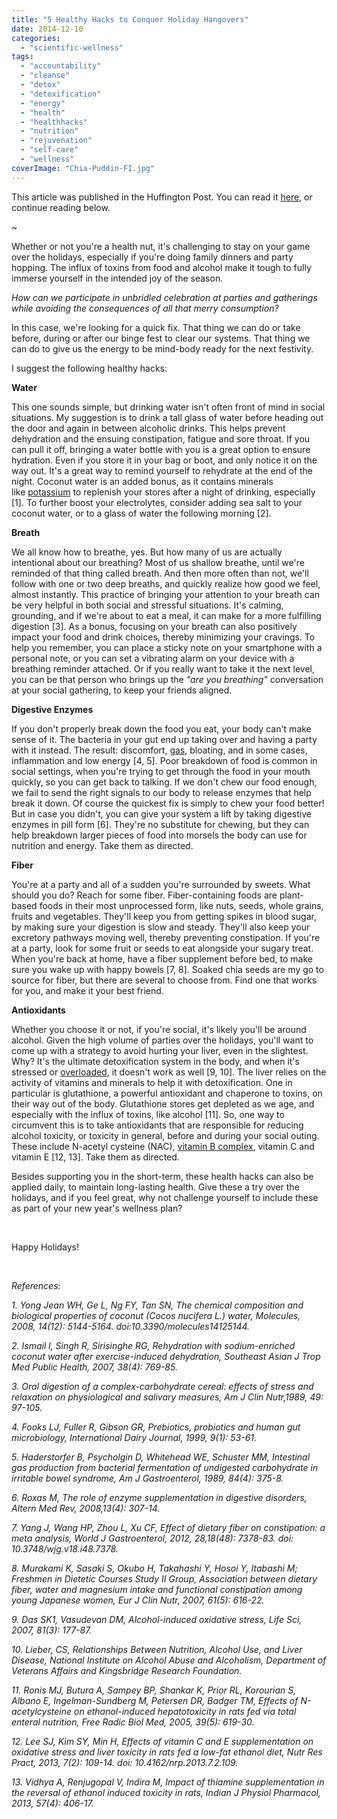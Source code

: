 ```yaml
---
title: "5 Healthy Hacks to Conquer Holiday Hangovers"
date: 2014-12-10
categories: 
  - "scientific-wellness"
tags: 
  - "accountability"
  - "cleanse"
  - "detox"
  - "detoxification"
  - "energy"
  - "health"
  - "healthhacks"
  - "nutrition"
  - "rejuvenation"
  - "self-care"
  - "wellness"
coverImage: "Chia-Puddin-FI.jpg"
---
```


This article was published in the Huffington Post. You can read it [here](http://www.huffingtonpost.com/dr-rhea-mehta/5-health-hacks-to-conquer_1_b_6280972.html), or continue reading below.

~

Whether or not you're a health nut, it's challenging to stay on your game over the holidays, especially if you're doing family dinners and party hopping. The influx of toxins from food and alcohol make it tough to fully immerse yourself in the intended joy of the season.

_How can we participate in unbridled celebration at parties and gatherings while avoiding the consequences of all that merry consumption?_

In this case, we're looking for a quick fix. That thing we can do or take before, during or after our binge fest to clear our systems. That thing we can do to give us the energy to be mind-body ready for the next festivity.

I suggest the following healthy hacks:

**Water**

This one sounds simple, but drinking water isn't often front of mind in social situations. My suggestion is to drink a tall glass of water before heading out the door and again in between alcoholic drinks. This helps prevent dehydration and the ensuing constipation, fatigue and sore throat. If you can pull it off, bringing a water bottle with you is a great option to ensure hydration. Even if you store it in your bag or boot, and only notice it on the way out. It's a great way to remind yourself to rehydrate at the end of the night. Coconut water is an added bonus, as it contains minerals like [potassium](http://www.mdpi.com/1420-3049/14/12/5144) to replenish your stores after a night of drinking, especially \[1\]. To further boost your electrolytes, consider adding sea salt to your coconut water, or to a glass of water the following morning \[2\].

**Breath**

We all know how to breathe, yes. But how many of us are actually intentional about our breathing? Most of us shallow breathe, until we're reminded of that thing called breath. And then more often than not, we'll follow with one or two deep breaths, and quickly realize how good we feel, almost instantly. This practice of bringing your attention to your breath can be very helpful in both social and stressful situations. It's calming, grounding, and if we're about to eat a meal, it can make for a more fulfilling digestion \[3\]. As a bonus, focusing on your breath can also positively impact your food and drink choices, thereby minimizing your cravings. To help you remember, you can place a sticky note on your smartphone with a personal note, or you can set a vibrating alarm on your device with a breathing reminder attached. Or if you really want to take it the next level, you can be that person who brings up the _"are you breathing"_ conversation at your social gathering, to keep your friends aligned.

**Digestive Enzymes**

If you don't properly break down the food you eat, your body can't make sense of it. The bacteria in your gut end up taking over and having a party with it instead. The result: discomfort, [gas](http://www.ncbi.nlm.nih.gov/pubmed?term=Psycholgin%20D%255BAuthor%255D&cauthor=true&cauthor_uid=2929557), bloating, and in some cases, inflammation and low energy \[4, 5\]. Poor breakdown of food is common in social settings, when you're trying to get through the food in your mouth quickly, so you can get back to talking. If we don't chew our food enough, we fail to send the right signals to our body to release enzymes that help break it down. Of course the quickest fix is simply to chew your food better! But in case you didn't, you can give your system a lift by taking digestive enzymes in pill form \[6\]. They're no substitute for chewing, but they can help breakdown larger pieces of food into morsels the body can use for nutrition and energy. Take them as directed.

**Fiber**

You're at a party and all of a sudden you're surrounded by sweets. What should you do? Reach for some fiber. Fiber-containing foods are plant-based foods in their most unprocessed form, like nuts, seeds, whole grains, fruits and vegetables. They'll keep you from getting spikes in blood sugar, by making sure your digestion is slow and steady. They'll also keep your excretory pathways moving well, thereby preventing constipation. If you're at a party, look for some fruit or seeds to eat alongside your sugary treat. When you're back at home, have a fiber supplement before bed, to make sure you wake up with happy bowels \[7, 8\]. Soaked chia seeds are my go to source for fiber, but there are several to choose from. Find one that works for you, and make it your best friend.

**Antioxidants**

Whether you choose it or not, if you're social, it's likely you'll be around alcohol. Given the high volume of parties over the holidays, you'll want to come up with a strategy to avoid hurting your liver, even in the slightest. Why? It's the ultimate detoxification system in the body, and when it's stressed or [overloaded](http://pubs.niaaa.nih.gov/publications/arh27-3/220-231.htm), it doesn't work as well \[9, 10\]. The liver relies on the activity of vitamins and minerals to help it with detoxification. One in particular is glutathione, a powerful antioxidant and chaperone to toxins, on their way out of the body. Glutathione stores get depleted as we age, and especially with the influx of toxins, like alcohol \[11\]. So, one way to circumvent this is to take antioxidants that are responsible for reducing alcohol toxicity, or toxicity in general, before and during your social outing. These include N-acetyl cysteine (NAC), [vitamin B complex](http://alcalc.oxfordjournals.org/content/29/5/513.short), vitamin C and vitamin E \[12, 13\]. Take them as directed.

Besides supporting you in the short-term, these health hacks can also be applied daily, to maintain long-lasting health. Give these a try over the holidays, and if you feel great, why not challenge yourself to include these as part of your new year's wellness plan?

 

Happy Holidays!

 

_References:_

_1\. Yong Jean WH, Ge L, Ng FY, Tan SN, The chemical composition and biological properties of coconut (Cocos nucifera L.) water, Molecules, 2008, 14(12): 5144-5164. doi:10.3390/molecules14125144._

_2\. Ismail l, Singh R, Sirisinghe RG, Rehydration with sodium-enriched coconut water after exercise-induced dehydration, Southeast Asian J Trop Med Public Health, 2007, 38(4): 769-85._

_3\. Oral digestion of a complex-carbohydrate cereal: effects of stress and relaxation on physiological and salivary measures, Am J Clin Nutr,1989, 49: 97-105._

_4\. Fooks LJ, Fuller R, Gibson GR, Prebiotics, probiotics and human gut microbiology, International Dairy Journal, 1999, 9(1): 53-61._

_5\. Haderstorfer B, Psycholgin D, Whitehead WE, Schuster MM, Intestinal gas production from bacterial fermentation of undigested carbohydrate in irritable bowel syndrome, Am J Gastroenterol, 1989, 84(4): 375-8._

_6\. Roxas M, The role of enzyme supplementation in digestive disorders, Altern Med Rev, 2008,13(4): 307-14._

_7\. Yang J, Wang HP, Zhou L, Xu CF, Effect of dietary fiber on constipation: a meta analysis, World J Gastroenterol, 2012, 28,18(48): 7378-83. doi: 10.3748/wjg.v18.i48.7378._

_8\. Murakami K, Sasaki S, Okubo H, Takahashi Y, Hosoi Y, Itabashi M; Freshmen in Dietetic Courses Study II Group, Association between dietary fiber, water and magnesium intake and functional constipation among young Japanese women, Eur J Clin Nutr, 2007, 61(5): 616-22._

_9\. Das SK1, Vasudevan DM, Alcohol-induced oxidative stress, Life Sci, 2007, 81(3): 177-87._

_10\. Lieber, CS, Relationships Between Nutrition, Alcohol Use, and Liver Disease, National Institute on Alcohol Abuse and Alcoholism, Department of Veterans Affairs and Kingsbridge Research Foundation._

_11\. Ronis MJ, Butura A, Sampey BP, Shankar K, Prior RL, Korourian S, Albano E, Ingelman-Sundberg M, Petersen DR, Badger TM, Effects of N-acetylcysteine on ethanol-induced hepatotoxicity in rats fed via total enteral nutrition, Free Radic Biol Med, 2005, 39(5): 619-30._

_12\. Lee SJ, Kim SY, Min H, Effects of vitamin C and E supplementation on oxidative stress and liver toxicity in rats fed a low-fat ethanol diet, Nutr Res Pract, 2013, 7(2): 109-14. doi: 10.4162/nrp.2013.7.2.109._

_13\. Vidhya A, Renjugopal V, Indira M, Impact of thiamine supplementation in the reversal of ethanol induced toxicity in rats, Indian J Physiol Pharmacol, 2013, 57(4): 406-17._
